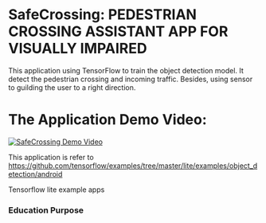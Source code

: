 # SafeCrossing: PEDESTRIAN CROSSING ASSISTANT APP FOR VISUALLY IMPAIRED

This application using TensorFlow to train the object detection model. It detect the pedestrian crossing and incoming traffic. Besides, using sensor to guilding the user to a right direction.

# The Application Demo Video:

[![SafeCrossing Demo Video](https://img.youtube.com/vi/GP8vAo22-u4/0.jpg)](https://www.youtube.com/watch?v=GP8vAo22-u4)





This application is refer to https://github.com/tensorflow/examples/tree/master/lite/examples/object_detection/android

Tensorflow lite example apps



### Education Purpose

